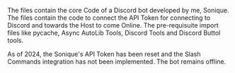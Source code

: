 The files contain the core Code of a Discord bot developed by me, Sonique. The files contain the code to connect 
the API Token for connecting to Discord and towards the Host to come Online. The pre-requisuite import files like pycache, Async AutoLib Tools, Discord Tools
and Discord Buttol tools.

As of 2024, the Sonique's API Token has been reset and the Slash Commands integration has not been implemented. 
The bot remains offline.
